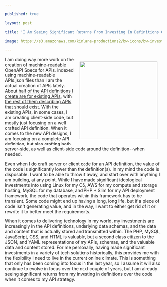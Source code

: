 ---
published: true
layout: post
title: 'I Am Seeing Significant Returns From Investing In Definitions Over Code When It Comes To My API Strategy'
image: https://s3.amazonaws.com/kinlane-productions2/bw-icons/bw-invest-api.png
---

<p><img style="padding: 15px;" src="https://s3.amazonaws.com/kinlane-productions2/bw-icons/bw-invest-api.png" alt="" width="250" align="right" />
<p>I am doing way more work on the creation of machine-readable OpenAPI Specs for APIs, indexed using machine-readable APIs.json&nbsp;files than I am the actual creation of APIs lately. About <a href="http://theapistack.com/">half of the API definitions I create are for existing APIs</a>, with <a href="http://schema.org.apis.apievangelist.com/">the rest of them describing APIs that should exist</a>. With the existing APIs, in some cases, I am creating client-side code, but mostly just focusing on a well crafted API definition. When it comes to the new API designs, I am focusing on a complete API definition, but also crafting both server-side, as well as client-side code around the definition--when needed.
<p>Even when I do craft server or client code for an API definition, the value of the code is significantly lower than the definition(s). In my mind the code is disposable. I want to be able to throw it away, and start over with anything I am building, at any point. While I have made significant ideological investments into using Linux for my OS, AWS for my compute and storage hosting, MySQL for my database, and PHP + Slim for my API deployment framework, the code that operates within this framework has to be transient. Some code might end up having a long, long life, but if a piece of code isn't generating value, and in the way, I want to either get rid of it or rewrite it to better meet the requirements.
<p>When it comes to delivering technology in my world, my investments are increasingly in the API definitions, underlying data schemas, and the data and content that is actually stored and transmitted within. The PHP, MySQL, JavaScript, CSS, and HTML is valuable, but a second class citizen to the JSON, and YAML representations of my APIs, schemas, and the valuable data and content stored. For me personally, having made significant investments in a variety of tech solutions historically, this provides me with the flexibility I need to live in the current online climate. This is something that only has been coming into focus in the last year, so I assume it will also continue to evolve in focus over the next couple of years, but I am already seeing significant returns from my investing in definitions over the code when it comes to my API strategy.

